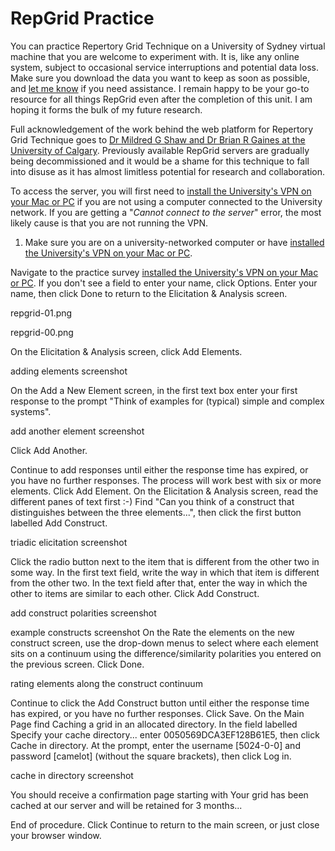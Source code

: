 # RepGrid Practice

You can practice Repertory Grid Technique on a University of Sydney virtual machine that you are welcome to experiment with. It is, like any online system, subject to occasional service interruptions and potential data loss. Make sure you download the data you want to keep as soon as possible, and [let me know](mailto:eablack@uni.sydney.edu.au "email me")  if you need assistance. I remain happy to be your go-to resource for all things RepGrid even after the completion of this unit. I am hoping it forms the bulk of my future research.

Full acknowledgement of the work behind the web platform for Repertory Grid Technique goes to [Dr Mildred G Shaw and Dr Brian R Gaines at the University of Calgary](http://pages.cpsc.ucalgary.ca/~gaines/repplus/ "RepPlus").  Previously available RepGrid servers are gradually being decommissioned and it would be a shame for this technique to fall into disuse as it has almost limitless potential for research and collaboration.

To access the server, you will first need to [install the University's VPN on your Mac or PC](https://sydneyuni.service-now.com/sm?id=kb_article_view&sys_kb_id=e10e1396db01b3485beaf9b7f4961981 "ICT information about installing VPN") if you are not using a computer connected to the University network. If you are getting a "_Cannot connect to the server_" error, the most likely cause is that you are not running the VPN.


1. Make sure you are on a university-networked computer or have [installed the University's VPN on your Mac or PC](https://sydneyuni.service-now.com/sm?id=kb_article_view&sys_kb_id=e10e1396db01b3485beaf9b7f4961981 "ICT information about installing VPN").

Navigate to the practice survey [installed the University's VPN on your Mac or PC](https://sydneyuni.service-now.com/sm?id=kb_article_view&sys_kb_id=e10e1396db01b3485beaf9b7f4961981 "ICT information about installing VPN"). If you don't see a field to enter your name, click Options. Enter your name, then click Done to return to the Elicitation & Analysis screen.

repgrid-01.png

repgrid-00.png

On the Elicitation & Analysis screen, click Add Elements.

adding elements screenshot

On the Add a New Element screen, in the first text box enter your first response to the prompt "Think of examples for (typical) simple and complex systems".

add another element screenshot

Click Add Another.

Continue to add responses until either the response time has expired, or you have no further responses. The process will work best with six or more elements.
Click Add Element.
On the Elicitation & Analysis screen, read the different panes of text first :-)
Find "Can you think of a construct that distinguishes between the three elements...", then click the first button labelled Add Construct.

triadic elicitation screenshot

Click the radio button next to the item that is different from the other two in some way. In the first text field, write the way in which that item is different from the other two. In the text field after that, enter the way in which the other to items are similar to each other.
Click Add Construct.

add construct polarities screenshot


example constructs screenshot
On the Rate the elements on the new construct screen, use the drop-down menus to select where each element sits on a continuum using the difference/similarity polarities you entered on the previous screen. Click Done.

rating elements along the construct continuum

Continue to click the Add Construct button until either the response time has expired, or you have no further responses.
Click Save.
On the Main Page find Caching a grid in an allocated directory.
In the field labelled Specify your cache directory... enter 0050569DCA3EF128B61E5, then click Cache in directory.
At the prompt, enter the username [5024-0-0] and password [camelot] (without the square brackets), then click Log in.

cache in directory screenshot

You should receive a confirmation page starting with Your grid has been cached at our server and will be retained for 3 months...

End of procedure. Click Continue to return to the main screen, or just close your browser window.
